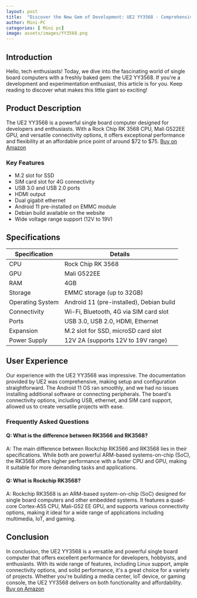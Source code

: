 ```yaml
---
layout: post
title:  "Discover the New Gem of Development: UE2 YY3568 - Comprehensive Review"
author: Mini-PC
categories: [ Mini pc]
image: assets/images/YY3568.png
--- 
```


## Introduction
Hello, tech enthusiasts! Today, we dive into the fascinating world of single board computers with a freshly baked gem: the UE2 YY3568. If you're a development and experimentation enthusiast, this article is for you. Keep reading to discover what makes this little giant so exciting! 


## Product Description
The UE2 YY3568 is a powerful single board computer designed for developers and enthusiasts. With a Rock Chip RK 3568 CPU, Mali G522EE GPU, and versatile connectivity options, it offers exceptional performance and flexibility at an affordable price point of around $72 to $75. [Buy on Amazon](https://amzn.to/3Q1RUqu)

### Key Features
- M.2 slot for SSD
- SIM card slot for 4G connectivity
- USB 3.0 and USB 2.0 ports
- HDMI output
- Dual gigabit ethernet
- Android 11 pre-installed on EMMC module
- Debian build available on the website
- Wide voltage range support (12V to 19V)

## Specifications

| Specification           | Details                                  |
|-------------------------|------------------------------------------|
| CPU                     | Rock Chip RK 3568                        |
| GPU                     | Mali G522EE                              |
| RAM                     | 4GB                                      |
| Storage                 | EMMC storage (up to 32GB)                |
| Operating System        | Android 11 (pre-installed), Debian build |
| Connectivity            | Wi-Fi, Bluetooth, 4G via SIM card slot   |
| Ports                   | USB 3.0, USB 2.0, HDMI, Ethernet         |
| Expansion               | M.2 slot for SSD, microSD card slot      |
| Power Supply            | 12V 2A (supports 12V to 19V range)       |

## User Experience
Our experience with the UE2 YY3568 was impressive. The documentation provided by UE2 was comprehensive, making setup and configuration straightforward. The Android 11 OS ran smoothly, and we had no issues installing additional software or connecting peripherals. The board's connectivity options, including USB, ethernet, and SIM card support, allowed us to create versatile projects with ease.

### Frequently Asked Questions

#### Q: What is the difference between RK3566 and RK3568?
A: The main difference between Rockchip RK3566 and RK3568 lies in their specifications. While both are powerful ARM-based systems-on-chip (SoC), the RK3568 offers higher performance with a faster CPU and GPU, making it suitable for more demanding tasks and applications.

#### Q: What is Rockchip RK3568?
A: Rockchip RK3568 is an ARM-based system-on-chip (SoC) designed for single board computers and other embedded systems. It features a quad-core Cortex-A55 CPU, Mali-G52 EE GPU, and supports various connectivity options, making it ideal for a wide range of applications including multimedia, IoT, and gaming.

## Conclusion
In conclusion, the UE2 YY3568 is a versatile and powerful single board computer that offers excellent performance for developers, hobbyists, and enthusiasts. With its wide range of features, including Linux support, ample connectivity options, and solid performance, it's a great choice for a variety of projects. Whether you're building a media center, IoT device, or gaming console, the UE2 YY3568 delivers on both functionality and affordability. [Buy on Amazon](https://amzn.to/3Q1RUqu)

